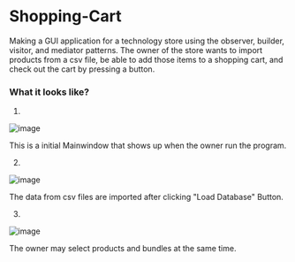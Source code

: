 # Shopping-Cart
Making a GUI application for a technology store using the observer, builder, visitor, and mediator patterns.
The owner of the store wants to import products from a csv file, be able to add those items to a shopping cart, and check out the cart by pressing a button.

### What it looks like?
1.
![image](https://user-images.githubusercontent.com/48369187/57421711-c5643a00-71da-11e9-8ada-3b2dbf0cb691.png)

This is a initial Mainwindow that shows up when the owner run the program.

2.
![image](https://user-images.githubusercontent.com/48369187/57421877-9e5a3800-71db-11e9-909d-5880c58d23ec.png)

The data from csv files are imported after clicking "Load Database" Button.

3.
![image](https://user-images.githubusercontent.com/48369187/57421920-d5304e00-71db-11e9-9cb2-3481c89f50e9.png)

The owner may select products and bundles at the same time.

